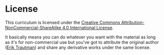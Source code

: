 # License

This curriculum is licensed under the [Creative Commons Attribution-NonCommercial-ShareAlike 4.0 International License](http://creativecommons.org/licenses/by-nc-sa/4.0/).

It basically means you can do whatever you want with the material as long as it's for non-commercial use but you've got to attribute the original author ([Erik Trautman](http://github.com/eriktrautman)) and share any derivative works under the same license.
